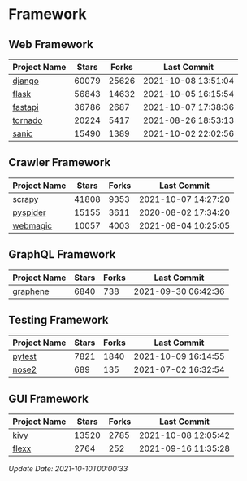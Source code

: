 # Framework

## Web Framework
| Project Name | Stars | Forks | Last Commit |
| ------------ | ----- | ----- | ----------- |
| [django](https://github.com/django/django) | 60079 | 25626 | 2021-10-08 13:51:04 |
| [flask](https://github.com/pallets/flask) | 56843 | 14632 | 2021-10-05 16:15:54 |
| [fastapi](https://github.com/tiangolo/fastapi) | 36786 | 2687 | 2021-10-07 17:38:36 |
| [tornado](https://github.com/tornadoweb/tornado) | 20224 | 5417 | 2021-08-26 18:53:13 |
| [sanic](https://github.com/sanic-org/sanic) | 15490 | 1389 | 2021-10-02 22:02:56 |

## Crawler Framework
| Project Name | Stars | Forks | Last Commit |
| ------------ | ----- | ----- | ----------- |
| [scrapy](https://github.com/scrapy/scrapy) | 41808 | 9353 | 2021-10-07 14:27:20 |
| [pyspider](https://github.com/binux/pyspider) | 15155 | 3611 | 2020-08-02 17:34:20 |
| [webmagic](https://github.com/code4craft/webmagic) | 10057 | 4003 | 2021-08-04 10:25:05 |

## GraphQL Framework
| Project Name | Stars | Forks | Last Commit |
| ------------ | ----- | ----- | ----------- |
| [graphene](https://github.com/graphql-python/graphene) | 6840 | 738 | 2021-09-30 06:42:36 |

## Testing Framework
| Project Name | Stars | Forks | Last Commit |
| ------------ | ----- | ----- | ----------- |
| [pytest](https://github.com/pytest-dev/pytest) | 7821 | 1840 | 2021-10-09 16:14:55 |
| [nose2](https://github.com/nose-devs/nose2) | 689 | 135 | 2021-07-02 16:32:54 |

## GUI Framework
| Project Name | Stars | Forks | Last Commit |
| ------------ | ----- | ----- | ----------- |
| [kivy](https://github.com/kivy/kivy) | 13520 | 2785 | 2021-10-08 12:05:42 |
| [flexx](https://github.com/flexxui/flexx) | 2764 | 252 | 2021-09-16 11:35:28 |

*Update Date: 2021-10-10T00:00:33*